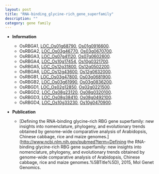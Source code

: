 ```yaml
---
layout: post
title: "RNA-binding_glycine-rich_gene_superfamily"
description: ""
category: gene family
---
```


* **Information**  
    + OsRBGA1, [LOC_Os01g68790](http://rice.plantbiology.msu.edu/cgi-bin/ORF_infopage.cgi?orf=LOC_Os01g68790), [Os01g0916600](http://rapdb.dna.affrc.go.jp/viewer/gbrowse_details/irgsp1?name=Os01g0916600).
    + OsRBGA2, [LOC_Os03g46770](http://rice.plantbiology.msu.edu/cgi-bin/ORF_infopage.cgi?orf=LOC_Os03g46770), [Os03g0670700](http://rapdb.dna.affrc.go.jp/viewer/gbrowse_details/irgsp1?name=Os03g0670700).
    + OsRBGA3, [LOC_Os07g41120](http://rice.plantbiology.msu.edu/cgi-bin/ORF_infopage.cgi?orf=LOC_Os07g41120), [Os07g0602600](http://rapdb.dna.affrc.go.jp/viewer/gbrowse_details/irgsp1?name=Os07g0602600).
    + OsRBGA4, [LOC_Os10g17454](http://rice.plantbiology.msu.edu/cgi-bin/ORF_infopage.cgi?orf=LOC_Os10g17454), [Os10g0321700](http://rapdb.dna.affrc.go.jp/viewer/gbrowse_details/irgsp1?name=Os10g0321700).
    + OsRBGA5, [LOC_Os12g31800](http://rice.plantbiology.msu.edu/cgi-bin/ORF_infopage.cgi?orf=LOC_Os12g31800), [Os12g0502200](http://rapdb.dna.affrc.go.jp/viewer/gbrowse_details/irgsp1?name=Os12g0502200).
    + OsRBGA6, [LOC_Os12g43600](http://rice.plantbiology.msu.edu/cgi-bin/ORF_infopage.cgi?orf=LOC_Os12g43600), [Os12g0632000](http://rapdb.dna.affrc.go.jp/viewer/gbrowse_details/irgsp1?name=Os12g0632000).
    + OsRBGB1, [LOC_Os03g47800](http://rice.plantbiology.msu.edu/cgi-bin/ORF_infopage.cgi?orf=LOC_Os03g47800), [Os03g0681900](http://rapdb.dna.affrc.go.jp/viewer/gbrowse_details/irgsp1?name=Os03g0681900).
    + OsRBGB2, [LOC_Os03g61990](http://rice.plantbiology.msu.edu/cgi-bin/ORF_infopage.cgi?orf=LOC_Os03g61990), [Os03g0836200](http://rapdb.dna.affrc.go.jp/viewer/gbrowse_details/irgsp1?name=Os03g0836200).
    + OsRBGD1, [LOC_Os02g12850](http://rice.plantbiology.msu.edu/cgi-bin/ORF_infopage.cgi?orf=LOC_Os02g12850), [Os02g0221500](http://rapdb.dna.affrc.go.jp/viewer/gbrowse_details/irgsp1?name=Os02g0221500).
    + OsRBGD2, [LOC_Os08g23120](http://rice.plantbiology.msu.edu/cgi-bin/ORF_infopage.cgi?orf=LOC_Os08g23120), [Os08g0320100](http://rapdb.dna.affrc.go.jp/viewer/gbrowse_details/irgsp1?name=Os08g0320100).
    + OsRBGD3, [LOC_Os08g38410](http://rice.plantbiology.msu.edu/cgi-bin/ORF_infopage.cgi?orf=LOC_Os08g38410), [Os08g0492100](http://rapdb.dna.affrc.go.jp/viewer/gbrowse_details/irgsp1?name=Os08g0492100).
    + OsRBGD4, [LOC_Os10g33230](http://rice.plantbiology.msu.edu/cgi-bin/ORF_infopage.cgi?orf=LOC_Os10g33230), [Os10g0470900](http://rapdb.dna.affrc.go.jp/viewer/gbrowse_details/irgsp1?name=Os10g0470900).

* **Publication**  
    + [Defining the RNA-binding glycine-rich RBG gene superfamily: new insights into nomenclature, phylogeny, and evolutionary trends obtained by genome-wide comparative analysis of Arabidopsis, Chinese cabbage, rice and maize genomes.](http://www.ncbi.nlm.nih.gov/pubmed?term=Defining the RNA-binding glycine-rich RBG gene superfamily: new insights into nomenclature, phylogeny, and evolutionary trends obtained by genome-wide comparative analysis of Arabidopsis, Chinese cabbage, rice and maize genomes.%5BTitle%5D), 2015, Mol Genet Genomics.


